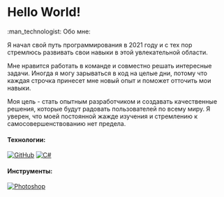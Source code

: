 <H1>Hello World!</H1>
:man_technologist: Обо мне:<p></p>
<p>Я начал свой путь программирования в 2021 году и с тех пор стремлюсь развивать свои навыки в этой увлекательной области. 

Мне нравится работать в команде и совместно решать интересные задачи. Иногда я могу зарываться в код на целые дни, потому что каждая строчка принесет мне новый опыт и поможет отточить мои навыки.

Моя цель - стать опытным разработчиком и создавать качественные решения, которые будут радовать пользователей по всему миру. Я уверен, что моей постоянной жажде изучения и стремлению к самосовершенствованию нет предела.</p>

#### Технологии:

[![GitHub](https://img.icons8.com/material/48/000000/github--v1.png)](https://github.com) 
[![C#](https://img.icons8.com/color/48/000000/c-sharp-logo.png)](https://docs.microsoft.com/en-us/dotnet/csharp/)

#### Инструменты:

[![Photoshop](https://img.icons8.com/color/48/000000/adobe-photoshop--v1.png)](https://www.adobe.com/products/photoshop.html)
